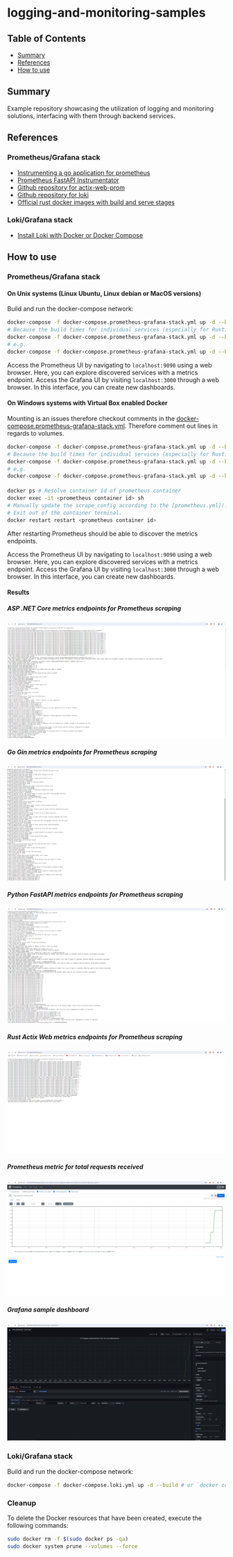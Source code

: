 # logging-and-monitoring-samples

## Table of Contents

- [Summary](#summary)
- [References](#references)
- [How to use](#how-to-use)

## Summary

Example repository showcasing the utilization of logging and monitoring solutions, interfacing with them through backend services.

## References

### Prometheus/Grafana stack

- [Instrumenting a go application for prometheus](https://prometheus.io/docs/guides/go-application/)
- [Prometheus FastAPI Instrumentator](https://pypi.org/project/prometheus-fastapi-instrumentator/)
- [Github repository for actix-web-prom](https://github.com/nlopes/actix-web-prom)
- [Github repository for loki](https://github.com/grafana/loki)
- [Official rust docker images with build and serve stages](https://hub.docker.com/_/rust/)

### Loki/Grafana stack

- [Install Loki with Docker or Docker Compose](https://grafana.com/docs/loki/latest/setup/install/docker/)

## How to use

### Prometheus/Grafana stack

#### On Unix systems (Linux Ubuntu, Linux debian or MacOS versions)

Build and run the docker-compose network:

```sh
docker-compose -f docker-compose.prometheus-grafana-stack.yml up -d --build # or `docker compose up -d --build`
# Because the build times for individual services (especially for Rust) are relatively lengthy, you may also opt to build and execute specific services.
docker-compose -f docker-compose.prometheus-grafana-stack.yml up -d --build <service 1> <service 2> <service N>
# e.g. 
docker-compose -f docker-compose.prometheus-grafana-stack.yml up -d --build python-hello-world-service grafana prometheus
```

Access the Prometheus UI by navigating to `localhost:9090` using a web browser. Here, you can explore discovered services with a metrics endpoint.
Access the Grafana UI by visiting `localhost:3000` through a web browser. In this interface, you can create new dashboards.

#### On Windows systems with Virtual Box enabled Docker

Mounting is an issues therefore checkout comments in the [docker-compose.prometheus-grafana-stack.yml](./docker-compose.prometheus-grafana-stack.yml). Therefore comment out lines in regards to volumes.

```sh
docker-compose -f docker-compose.prometheus-grafana-stack.yml up -d --build 
# Because the build times for individual services (especially for Rust) are relatively lengthy, you may also opt to build and execute specific services.
docker-compose -f docker-compose.prometheus-grafana-stack.yml up -d --build <service 1> <service 2> <service N>
# e.g. 
docker-compose -f docker-compose.prometheus-grafana-stack.yml up -d --build python-hello-world-service grafana prometheus

docker ps # Resolve container id of prometheus container
docker exec -it <prometheus container id> sh
# Manually update the scrape_config according to the [prometheus.yml](./prometheus/prometheus.yml) with `vi` cli tool in /etc/prometheus/prometheus.yml
# Exit out of the container terminal. 
docker restart restart <prometheus container id>
```

After restarting Prometheus should be able to discover the metrics endpoints. 

Access the Prometheus UI by navigating to `localhost:9090` using a web browser. Here, you can explore discovered services with a metrics endpoint.
Access the Grafana UI by visiting `localhost:3000` through a web browser. In this interface, you can create new dashboards.

#### Results

##### ASP .NET Core metrics endpoints for Prometheus scraping

![ASP .NET Core metrics endpoints for Prometheus scraping](./images/csharp-metrics-endpoint.PNG)

##### Go Gin metrics endpoints for Prometheus scraping

![ASP .NET Core metrics endpoints for Prometheus scraping](./images/go-metrics-endpoint.PNG)

##### Python FastAPI metrics endpoints for Prometheus scraping

![Python FastAPI metrics endpoints for Prometheus scraping](./images/python-metrics-endpoint.PNG)

##### Rust Actix Web metrics endpoints for Prometheus scraping

![Rust Actix Web metrics endpoints for Prometheus scraping](./images/rust-metrics-endpoint.PNG)

##### Prometheus metric for total requests received

![Prometheus metric for total requests received](./images/prometheus-metric-http_requests_received_total.PNG)

##### Grafana sample dashboard

![Grafana sample dashboard](./images/grafana-sample-dashboard.PNG)

### Loki/Grafana stack

Build and run the docker-compose network:

```sh
docker-compose -f docker-compose.loki.yml up -d --build # or `docker compose up -d --build`
```

### Cleanup

To delete the Docker resources that have been created, execute the following commands:

```sh
sudo docker rm -f $(sudo docker ps -qa)
sudo docker system prune --volumes --force
```